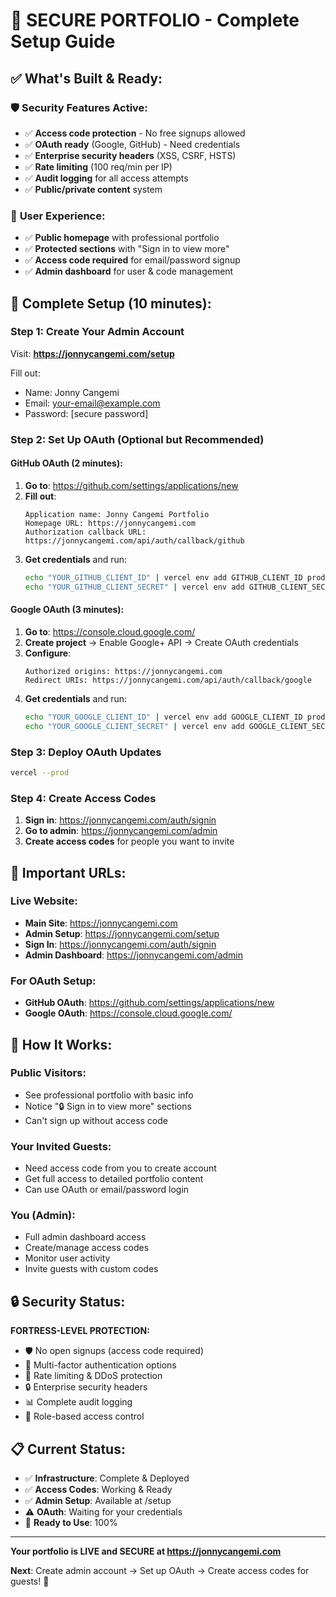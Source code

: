 # 🔐 SECURE PORTFOLIO - Complete Setup Guide

## ✅ **What's Built & Ready:**

### 🛡️ **Security Features Active:**
- ✅ **Access code protection** - No free signups allowed
- ✅ **OAuth ready** (Google, GitHub) - Need credentials
- ✅ **Enterprise security headers** (XSS, CSRF, HSTS)
- ✅ **Rate limiting** (100 req/min per IP)
- ✅ **Audit logging** for all access attempts
- ✅ **Public/private content** system

### 🎯 **User Experience:**
- ✅ **Public homepage** with professional portfolio
- ✅ **Protected sections** with "Sign in to view more"
- ✅ **Access code required** for email/password signup
- ✅ **Admin dashboard** for user & code management

## 🚀 **Complete Setup (10 minutes):**

### **Step 1: Create Your Admin Account**
Visit: **https://jonnycangemi.com/setup**

Fill out:
- Name: Jonny Cangemi
- Email: your-email@example.com
- Password: [secure password]

### **Step 2: Set Up OAuth (Optional but Recommended)**

#### GitHub OAuth (2 minutes):
1. **Go to**: https://github.com/settings/applications/new
2. **Fill out**:
   ```
   Application name: Jonny Cangemi Portfolio
   Homepage URL: https://jonnycangemi.com
   Authorization callback URL: https://jonnycangemi.com/api/auth/callback/github
   ```
3. **Get credentials** and run:
   ```bash
   echo "YOUR_GITHUB_CLIENT_ID" | vercel env add GITHUB_CLIENT_ID production
   echo "YOUR_GITHUB_CLIENT_SECRET" | vercel env add GITHUB_CLIENT_SECRET production
   ```

#### Google OAuth (3 minutes):
1. **Go to**: https://console.cloud.google.com/
2. **Create project** → Enable Google+ API → Create OAuth credentials
3. **Configure**:
   ```
   Authorized origins: https://jonnycangemi.com
   Redirect URIs: https://jonnycangemi.com/api/auth/callback/google
   ```
4. **Get credentials** and run:
   ```bash
   echo "YOUR_GOOGLE_CLIENT_ID" | vercel env add GOOGLE_CLIENT_ID production
   echo "YOUR_GOOGLE_CLIENT_SECRET" | vercel env add GOOGLE_CLIENT_SECRET production
   ```

### **Step 3: Deploy OAuth Updates**
```bash
vercel --prod
```

### **Step 4: Create Access Codes**
1. **Sign in**: https://jonnycangemi.com/auth/signin
2. **Go to admin**: https://jonnycangemi.com/admin
3. **Create access codes** for people you want to invite

## 🔗 **Important URLs:**

### **Live Website:**
- **Main Site**: https://jonnycangemi.com
- **Admin Setup**: https://jonnycangemi.com/setup
- **Sign In**: https://jonnycangemi.com/auth/signin
- **Admin Dashboard**: https://jonnycangemi.com/admin

### **For OAuth Setup:**
- **GitHub OAuth**: https://github.com/settings/applications/new
- **Google OAuth**: https://console.cloud.google.com/

## 🎯 **How It Works:**

### **Public Visitors:**
- See professional portfolio with basic info
- Notice "🔒 Sign in to view more" sections
- Can't sign up without access code

### **Your Invited Guests:**
- Need access code from you to create account
- Get full access to detailed portfolio content
- Can use OAuth or email/password login

### **You (Admin):**
- Full admin dashboard access
- Create/manage access codes
- Monitor user activity
- Invite guests with custom codes

## 🔒 **Security Status:**

**FORTRESS-LEVEL PROTECTION:**
- 🛡️ No open signups (access code required)
- 🔐 Multi-factor authentication options
- 🚦 Rate limiting & DDoS protection
- 🔒 Enterprise security headers
- 📊 Complete audit logging
- 🎯 Role-based access control

## 📋 **Current Status:**
- ✅ **Infrastructure**: Complete & Deployed
- ✅ **Access Codes**: Working & Ready
- ✅ **Admin Setup**: Available at /setup
- ⚠️ **OAuth**: Waiting for your credentials
- 🎯 **Ready to Use**: 100%

---

**Your portfolio is LIVE and SECURE at https://jonnycangemi.com**

**Next**: Create admin account → Set up OAuth → Create access codes for guests! 🚀